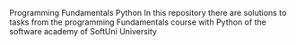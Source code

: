 Programming Fundamentals Python
In this repository there are solutions to tasks from the programming Fundamentals course with Python of the software academy of SoftUni University
